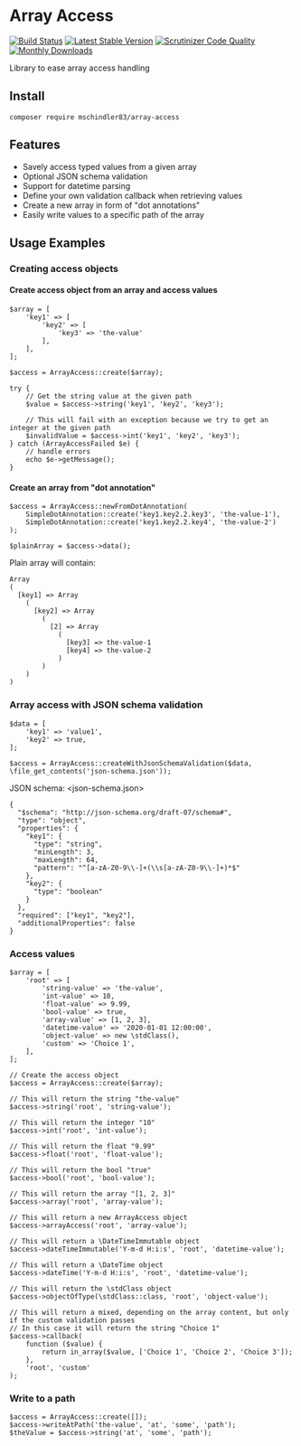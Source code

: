 # Array Access
[![Build Status](https://img.shields.io/travis/mschindler83/array-access/master.svg)](https://travis-ci.org/mschindler83/array-access)
[![Latest Stable Version](https://img.shields.io/packagist/v/mschindler83/array-access.svg)](https://packagist.org/packages/mschindler83/array-access)
[![Scrutinizer Code Quality](https://img.shields.io/scrutinizer/g/mschindler83/array-access.svg)](https://scrutinizer-ci.com/g/mschindler83/array-access/?branch=master)
[![Monthly Downloads](https://img.shields.io/packagist/dm/mschindler83/array-access.svg)](https://packagist.org/packages/mschindler83/array-access)


Library to ease array access handling

## Install
`composer require mschindler83/array-access`

## Features

 - Savely access typed values from a given array
 - Optional JSON schema validation
 - Support for datetime parsing
 - Define your own validation callback when retrieving values
 - Create a new array in form of "dot annotations"
 - Easily write values to a specific path of the array

## Usage Examples

### Creating access objects
#### Create access object from an array and access values

```
$array = [
    'key1' => [
        'key2' => [
            'key3' => 'the-value'
        ],
    ],
];

$access = ArrayAccess::create($array);

try {
    // Get the string value at the given path
    $value = $access->string('key1', 'key2', 'key3');
    
    // This will fail with an exception because we try to get an integer at the given path
    $invalidValue = $access->int('key1', 'key2', 'key3');
} catch (ArrayAccessFailed $e) {
    // handle errors
    echo $e->getMessage();
}
```

#### Create an array from "dot annotation"
```
$access = ArrayAccess::newFromDotAnnotation(
    SimpleDotAnnotation::create('key1.key2.2.key3', 'the-value-1'),
    SimpleDotAnnotation::create('key1.key2.2.key4', 'the-value-2')
);

$plainArray = $access->data();
```

Plain array will contain:

```
Array
(
  [key1] => Array
    (
      [key2] => Array
        (
          [2] => Array
            (
              [key3] => the-value-1
              [key4] => the-value-2
            )
        )
    )
)
```
### Array access with JSON schema validation
```
$data = [
    'key1' => 'value1',
    'key2' => true,
];

$access = ArrayAccess::createWithJsonSchemaValidation($data, \file_get_contents('json-schema.json'));

```

JSON schema: <json-schema.json>
```
{
  "$schema": "http://json-schema.org/draft-07/schema#",
  "type": "object",
  "properties": {
    "key1": {
      "type": "string",
      "minLength": 3,
      "maxLength": 64,
      "pattern": "^[a-zA-Z0-9\\-]+(\\s[a-zA-Z0-9\\-]+)*$"
    },
    "key2": {
      "type": "boolean"
    }
  },
  "required": ["key1", "key2"],
  "additionalProperties": false
}
```

### Access values
```
$array = [
    'root' => [
        'string-value' => 'the-value',
        'int-value' => 10,
        'float-value' => 9.99,
        'bool-value' => true,
        'array-value' => [1, 2, 3],
        'datetime-value' => '2020-01-01 12:00:00',
        'object-value' => new \stdClass(),
        'custom' => 'Choice 1',
    ],
];

// Create the access object
$access = ArrayAccess::create($array);

// This will return the string "the-value"
$access->string('root', 'string-value');

// This will return the integer "10"
$access->int('root', 'int-value');

// This will return the float "9.99"
$access->float('root', 'float-value');

// This will return the bool "true"
$access->bool('root', 'bool-value');

// This will return the array "[1, 2, 3]"
$access->array('root', 'array-value');

// This will return a new ArrayAccess object
$access->arrayAccess('root', 'array-value');

// This will return a \DateTimeImmutable object
$access->dateTimeImmutable('Y-m-d H:i:s', 'root', 'datetime-value');

// This will return a \DateTime object
$access->dateTime('Y-m-d H:i:s', 'root', 'datetime-value');

// This will return the \stdClass object
$access->objectOfType(\stdClass::class, 'root', 'object-value');

// This will return a mixed, depending on the array content, but only if the custom validation passes
// In this case it will return the string "Choice 1"
$access->callback(
    function ($value) {
        return in_array($value, ['Choice 1', 'Choice 2', 'Choice 3']);
    },
    'root', 'custom'
);
```

### Write to a path

```
$access = ArrayAccess::create([]);
$access->writeAtPath('the-value', 'at', 'some', 'path');
$theValue = $access->string('at', 'some', 'path');
```

